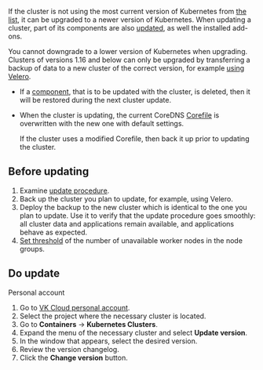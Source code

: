 If the cluster is not using the most current version of Kubernetes from [the list](../../concepts/versions/version-support/), it can be upgraded to a newer version of Kubernetes. When updating a cluster, part of its components are also [updated](../../concepts/update/), as well the installed add-ons.

You cannot downgrade to a lower version of Kubernetes when upgrading. Clusters of versions 1.16 and below can only be upgraded by transferring a backup of data to a new cluster of the correct version, for example [using Velero](../../how-to-guides/velero-backup).

<warn>

- If a [component](../../concepts/update/), that is to be updated with the cluster, is deleted, then it will be restored during the next cluster update.

- When the cluster is updating, the current CoreDNS [Corefile](https://coredns.io/2017/07/23/corefile-explained/) is overwritten with the new one with default settings.

  If the cluster uses a modified Corefile, then back it up prior to updating the cluster.

</warn>

## Before updating

1. Examine [update procedure](../../concepts/update/).
1. Back up the cluster you plan to update, for example, using Velero.
1. Deploy the backup to the new cluster which is identical to the one you plan to update. Use it to verify that the update procedure goes smoothly: all cluster data and applications remain available, and applications behave as expected.
1. [Set threshold](../manage-node-group#configure_update_settings) of the number of unavailable worker nodes in the node groups.

## Do update

<tabs>
<tablist>
<tab>Personal account</tab>
</tablist>
<tabpanel>

1. Go to [VK Cloud personal account](https://msk.cloud.vk.com/app/).
1. Select the project where the necessary cluster is located.
1. Go to **Containers** → **Kubernetes Clusters**.
1. Expand the menu of the necessary cluster and select **Update version**.
1. In the window that appears, select the desired version.
1. Review the version changelog.
1. Click the **Change version** button.

</tabpanel>
</tabs>

